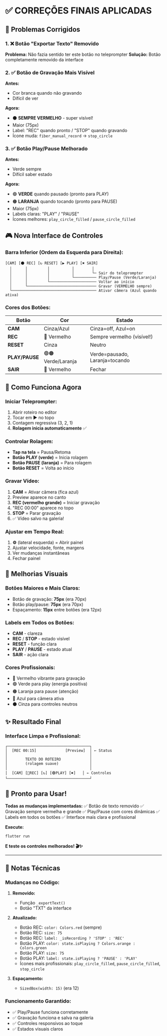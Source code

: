 # ✅ CORREÇÕES FINAIS APLICADAS

## 🔧 Problemas Corrigidos

### 1. ❌ Botão "Exportar Texto" Removido
**Problema:** Não fazia sentido ter este botão no teleprompter
**Solução:** Botão completamente removido da interface

### 2. ✅ Botão de Gravação Mais Visível
**Antes:**
- Cor branca quando não gravando
- Difícil de ver

**Agora:**
- ⚫ **SEMPRE VERMELHO** - super visível!
- Maior (75px)
- Label: "REC" quando pronto / "STOP" quando gravando
- Ícone muda: `fiber_manual_record` → `stop_circle`

### 3. ✅ Botão Play/Pause Melhorado
**Antes:**
- Verde sempre
- Difícil saber estado

**Agora:**
- 🟢 **VERDE** quando pausado (pronto para PLAY)
- 🟠 **LARANJA** quando tocando (pronto para PAUSE)
- Maior (75px)
- Labels claras: "PLAY" / "PAUSE"
- Ícones melhores: `play_circle_filled` / `pause_circle_filled`

## 🎮 Nova Interface de Controles

### Barra Inferior (Ordem da Esquerda para Direita):

```
[CAM] [⚫ REC] [↻ RESET] [▶️ PLAY] [✖️ SAIR]
  │      │         │          │        │
  │      │         │          │        └─ Sair do teleprompter
  │      │         │          └────────── Play/Pause (Verde/Laranja)
  │      │         └───────────────────── Voltar ao início
  │      └─────────────────────────────── Gravar (VERMELHO sempre)
  └────────────────────────────────────── Ativar câmera (Azul quando ativa)
```

### Cores dos Botões:

| Botão | Cor | Estado |
|-------|-----|--------|
| **CAM** | Cinza/Azul | Cinza=off, Azul=on |
| **REC** | 🔴 Vermelho | Sempre vermelho (visível!) |
| **RESET** | Cinza | Neutro |
| **PLAY/PAUSE** | 🟢🟠 Verde/Laranja | Verde=pausado, Laranja=tocando |
| **SAIR** | 🔴 Vermelho | Fechar |

## 📱 Como Funciona Agora

### Iniciar Teleprompter:
1. Abrir roteiro no editor
2. Tocar em **▶️** no topo
3. Contagem regressiva (3, 2, 1)
4. **Rolagem inicia automaticamente** ✅

### Controlar Rolagem:
- **Tap na tela** = Pausa/Retoma
- **Botão PLAY (verde)** = Inicia rolagem
- **Botão PAUSE (laranja)** = Para rolagem
- **Botão RESET** = Volta ao início

### Gravar Vídeo:
1. **CAM** = Ativar câmera (fica azul)
2. Preview aparece no canto
3. **REC (vermelho grande)** = Iniciar gravação
4. "REC 00:00" aparece no topo
5. **STOP** = Parar gravação
6. ✅ Vídeo salvo na galeria!

### Ajustar em Tempo Real:
1. **⚙️** (lateral esquerda) = Abrir painel
2. Ajustar velocidade, fonte, margens
3. Ver mudanças instantâneas
4. Fechar painel

## 🎨 Melhorias Visuais

### Botões Maiores e Mais Claros:
- Botão de gravação: **75px** (era 70px)
- Botão play/pause: **75px** (era 70px)
- Espaçamento: **15px** entre botões (era 12px)

### Labels em Todos os Botões:
- **CAM** - clareza
- **REC** / **STOP** - estado visível
- **RESET** - função clara
- **PLAY** / **PAUSE** - estado atual
- **SAIR** - ação clara

### Cores Profissionais:
- 🔴 Vermelho vibrante para gravação
- 🟢 Verde para play (energia positiva)
- 🟠 Laranja para pause (atenção)
- 🔵 Azul para câmera ativa
- ⚫ Cinza para controles neutros

## ✨ Resultado Final

### Interface Limpa e Profissional:
```
┌─────────────────────────────────────┐
│  [REC 00:15]             [Preview]  │ ← Status
│                                     │
│        TEXTO DO ROTEIRO             │
│        (rolagem suave)              │
│                                     │
│  [CAM] [🔴REC] [↻] [🟢PLAY] [✖️]   │ ← Controles
└─────────────────────────────────────┘
```

## 🚀 Pronto para Usar!

**Todas as mudanças implementadas:**
✅ Botão de texto removido
✅ Gravação sempre vermelha e grande
✅ Play/Pause com cores dinâmicas
✅ Labels em todos os botões
✅ Interface mais clara e profissional

**Execute:**
```bash
flutter run
```

**E teste os controles melhorados! 🎬✨**

---

## 📝 Notas Técnicas

### Mudanças no Código:

1. **Removido:**
   - Função `_exportText()`
   - Botão "TXT" da interface

2. **Atualizado:**
   - Botão REC: `color: Colors.red` (sempre)
   - Botão REC: `size: 75`
   - Botão REC: `label: _isRecording ? 'STOP' : 'REC'`
   - Botão PLAY: `color: state.isPlaying ? Colors.orange : Colors.green`
   - Botão PLAY: `size: 75`
   - Botão PLAY: `label: state.isPlaying ? 'PAUSE' : 'PLAY'`
   - Ícones mais profissionais: `play_circle_filled`, `pause_circle_filled`, `stop_circle`

3. **Espaçamento:**
   - `SizedBox(width: 15)` (era 12)

### Funcionamento Garantido:
- ✅ Play/Pause funciona corretamente
- ✅ Gravação funciona e salva na galeria
- ✅ Controles responsivos ao toque
- ✅ Estados visuais claros

